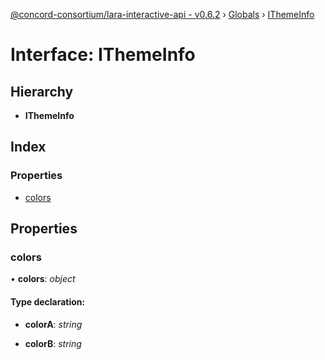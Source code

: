 [@concord-consortium/lara-interactive-api - v0.6.2](../README.md) › [Globals](../globals.md) › [IThemeInfo](ithemeinfo.md)

# Interface: IThemeInfo

## Hierarchy

* **IThemeInfo**

## Index

### Properties

* [colors](ithemeinfo.md#colors)

## Properties

###  colors

• **colors**: *object*

#### Type declaration:

* **colorA**: *string*

* **colorB**: *string*
